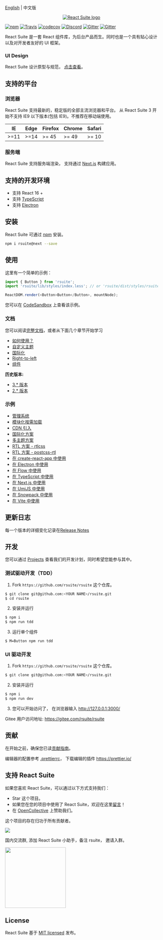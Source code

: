 [English][readm-en] | 中文版

<p align="center">
  <a href="https://rsuitejs.com" target="_blank" rel="noopener noreferrer">
   <img src="https://user-images.githubusercontent.com/1203827/65102389-7be3f100-d9fd-11e9-859e-ae9617ed2f91.png" alt="React Suite logo">
  </a>
</p>

[![npm][npm-svg]][npm-home]
[![Travis][travis-svg]][travis-home]
[![codecov](https://codecov.io/gh/rsuite/rsuite/branch/next/graph/badge.svg?token=HGeKd0BD3t)](https://codecov.io/gh/rsuite/rsuite)
[![Discord][discord-svg]][discord-invite]
[![Gitter][gitter-svg]][gitter]
[![Gitter][gitter-cn-svg]][gitter-cn]

React Suite 是一套 React 组件库，为后台产品而生。同时也是一个具有贴心设计以及对开发者友好的 UI 框架。

### UI Design

React Suite 设计原型与规范， [点击查看][rsuite-design]。

## 支持的平台

### 浏览器

React Suite 支持最新的，稳定版的全部主流浏览器和平台。 从 React Suite 3 开始不支持 IE9 以下版本(包括 IE9)。不推荐在移动端使用。

| IE   | Edge | Firefox | Chrome | Safari |
| ---- | ---- | ------- | ------ | ------ |
| >=11 | >=14 | >= 45   | >= 49  | >= 10  |

### 服务端

React Suite 支持服务端渲染， 支持通过 [Next.js](https://github.com/zeit/next.js) 构建应用。

## 支持的开发环境

- 支持 React 16 +
- 支持 [TypeScript](http://www.typescriptlang.org/)
- 支持 [Electron](https://electronjs.org/)

## 安装

React Suite 可通过 [npm][npm-home] 安装。

```bash
npm i rsuite@next --save
```

## 使用

这里有一个简单的示例：

```js
import { Button } from 'rsuite';
import 'rsuite/lib/styles/index.less'; // or 'rsuite/dist/styles/rsuite-default.css'

ReactDOM.render(<Button>Button</Button>, mountNode);
```

您可以在 [CodeSandbox][live-preview-on-codesandbox] 上查看该示例。

### 文档

您可以阅读[完整文档][rsuite-doc-guide]，或者从下面几个章节开始学习

- [如何使用？][rsuite-doc-guide]
- [自定义主题][rsuite-doc-guide-themes]
- [国际化][rsuite-doc-guide-intl]
- [Right-to-left][rsuite-doc-guide-intl]
- [组件][rsuite-components-overview]

**历史版本:**

- [3.\* 版本](https://v3.rsuitejs.com/)
- [2.\* 版本](https://v2.rsuitejs.com/)

### 示例

- [管理系统][demo-admin]
- [模块化按需加载][demo-modular-import]
- [CDN 引入][demo-cdn]
- [国际化方案][demo-intl-app]
- [多主题方案][demo-multiple-themes]
- [RTL 方案 - rtlcss][demo-rtlcss]
- [RTL 方案 - postcss-rtl][demo-postcss-rtl]
- [在 create-react-app 中使用][demo-create-react-app]
- [在 Electron 中使用][demo-electron]
- [在 Flow 中使用][demo-flow-app]
- [在 TypeScript 中使用][demo-typescript-app]
- [在 Next.js 中使用][demo-nextjs]
- [在 UmiJS 中使用][demo-umi-app]
- [在 Snowpack 中使用][demo-snowpack]
- [在 Vite 中使用][demo-vite]

## 更新日志

每一个版本的详细变化记录在[Release Notes][release-notes]

## 开发

您可以通过 [Projects](https://github.com/rsuite/rsuite/projects) 查看我们的开发计划，同时希望您能参与其中。

### 测试驱动开发（TDD）

1. Fork `https://github.com/rsuite/rsuite` 这个仓库。

```bash
$ git clone git@github.com:<YOUR NAME>/rsuite.git
$ cd rsuite
```

2. 安装并运行

```bash
$ npm i
$ npm run tdd
```

3. 运行单个组件

```bash
$ M=Button npm run tdd
```

### UI 驱动开发

1. Fork `https://github.com/rsuite/rsuite` 这个仓库。

```bash
$ git clone git@github.com:<YOUR NAME>/rsuite.git
```

2. 安装并运行

```bash
$ npm i
$ npm run dev
```

3. 您可以开始访问了， 在浏览器输入 http://127.0.0.1:3000/

Gitee 用户访问地址: https://gitee.com/rsuite/rsuite

## 贡献

在开始之前，确保您已读[贡献指南][contributing]。

编辑器的配置参考 [.prettierrc][prettierrc]， 下载编辑的插件 https://prettier.io/

## 支持 React Suite

如果您喜欢 React Suite，可以通过以下方式支持我们：

- Star 这个项目。
- 如果您在您的项目中使用了 React Suite，欢迎在这里[留言][issues-11]！
- 在 [OpenCollective](https://opencollective.com/rsuite#) 上赞助我们。

这个项目的存在归功于所有贡献者。

<a href="https://github.com/rsuite/rsuite/graphs/contributors" target="_blank">
  <img src="https://opencollective.com/rsuite/contributors.svg?width=890" />
</a>

国内交流群, 添加 React Suite 小助手，备注 rsuite， 邀请入群。

<img src="https://user-images.githubusercontent.com/1203827/51657342-7ace0180-1fdf-11e9-9237-5d19c7a5c7da.jpeg" width="200" />

## License

React Suite 基于 [MIT licensed][license] 发布。

[readm-en]: https://github.com/rsuite/rsuite/blob/master/README.md
[npm-svg]: https://img.shields.io/npm/v/rsuite/next
[npm-home]: https://www.npmjs.com/package/rsuite
[travis-svg]: https://travis-ci.org/rsuite/rsuite.svg?branch=master
[travis-home]: https://travis-ci.org/rsuite/rsuite
[travis-home]: https://coveralls.io/github/rsuite/rsuite?branch=master
[discord-svg]: https://img.shields.io/badge/Discord-Join%20chat%20%E2%86%92-738bd7.svg
[discord-invite]: https://discord.gg/R8mnjwh
[rsuite-design]: https://rsuitejs.com/design/default
[live-preview-on-codesandbox]: https://codesandbox.io/s/mo7jxvr9x9?from-embed
[rsuite-doc-guide]: https://rsuitejs.com/guide/introduction
[rsuite-doc-guide-themes]: https://rsuitejs.com/guide/themes
[rsuite-doc-guide-intl]: https://rsuitejs.com/guide/intl
[rsuite-doc-guide-intl]: https://rsuitejs.com/en/guide/intl
[rsuite-components-overview]: https://rsuitejs.com/components/overview
[release-notes]: https://github.com/rsuite/rsuite/releases
[contributing]: https://github.com/rsuite/rsuite/blob/master/CONTRIBUTING.zh-CN.md
[prettierrc]: https://github.com/rsuite/rsuite/wiki/.prettierrc
[issues-11]: https://github.com/rsuite/rsuite/issues/11
[opencollective-svg]: https://opencollective.com/rsuite/tiers/backer.svg?avatarHeight=36
[opencollective-home]: https://opencollective.com/rsuite
[license]: https://github.com/rsuite/rsuite/blob/master/LICENSE
[gitter]: https://gitter.im/rsuite/rsuite?utm_source=badge&utm_medium=badge&utm_campaign=pr-badge
[gitter-svg]: https://img.shields.io/gitter/room/rsuite/rsuite?label=chat-english
[gitter-cn]: https://gitter.im/rsuite/rsuite-CN?utm_source=badge&utm_medium=badge&utm_campaign=pr-badge
[gitter-cn-svg]: https://img.shields.io/gitter/room/rsuite/rsuite?label=chat-chinese
[demo-admin]: https://github.com/rsuite/rsuite-management-system
[demo-modular-import]: https://github.com/rsuite/rsuite/tree/master/examples/with-babel-preset-rsuite
[demo-cdn]: https://github.com/rsuite/rsuite/tree/master/examples/cdn
[demo-create-react-app]: https://github.com/rsuite/rsuite/tree/master/examples/create-react-app
[demo-electron]: https://github.com/rsuite/rsuite/tree/master/examples/with-electron
[demo-intl-app]: https://github.com/rsuite/rsuite/tree/master/examples/custom-i18n
[demo-multiple-themes]: https://github.com/rsuite/rsuite/tree/master/examples/custom-multiple-themes
[demo-flow-app]: https://github.com/rsuite/rsuite/tree/master/examples/with-flow
[demo-typescript-app]: https://github.com/rsuite/rsuite/tree/master/examples/with-typescript
[demo-nextjs]: https://github.com/rsuite/rsuite/tree/master/examples/with-nextjs
[demo-umi-app]: https://github.com/rsuite/rsuite/tree/master/examples/with-umi
[demo-rtlcss]: https://github.com/rsuite/rsuite/tree/master/examples/with-rtlcss
[demo-postcss-rtl]: https://github.com/rsuite/rsuite/tree/master/examples/with-postcss-rtl
[demo-snowpack]: https://github.com/rsuite/rsuite/tree/master/examples/with-snowpack
[demo-vite]: https://github.com/rsuite/rsuite/tree/master/examples/with-vite
